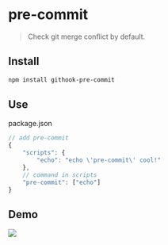 # pre-commit
> Check git merge conflict by default.

## Install
```bash
npm install githook-pre-commit
``` 

## Use 
package.json
```js
// add pre-commit
{
    "scripts": {
        "echo": "echo \'pre-commit\' cool!"
    },
    // command in scripts
    "pre-commit": ["echo"]
}
```

## Demo
![](https://user-images.githubusercontent.com/8463435/40959829-6a949c46-68d0-11e8-94bf-16718229879f.png)
